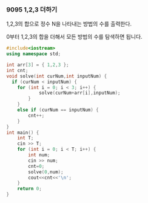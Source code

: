 ### 9095 1,2,3 더하기

1,2,3의 합으로 정수 N을 나타내는 방법의 수를 출력한다.

0부터 1,2,3의 합을 더해서 모든 방법의 수를 탐색하면 됩니다.
```C++
#include<iostream>
using namespace std;

int arr[3] = { 1,2,3 };
int cnt;
void solve(int curNum,int inputNum) {
  if (curNum < inputNum) {
  	for (int i = 0; i < 3; i++) {
			solve(curNum+arr[i],inputNum);
		}
	}
	else if (curNum == inputNum) {
		cnt++;
	}
}
int main() {
	int T;
	cin >> T;
	for (int i = 0; i < T; i++) {
		int num;
		cin >> num;
		cnt=0;
		solve(0,num);
		cout<<cnt<<'\n';
	}
    return 0;
}
```
